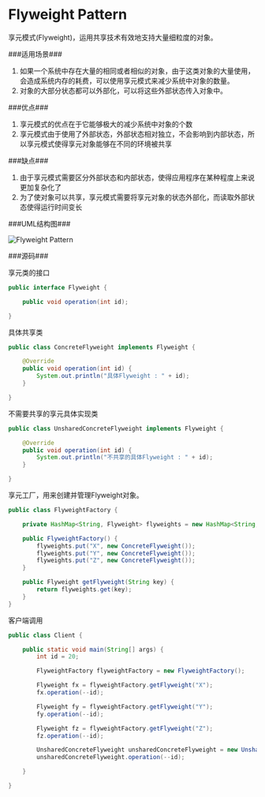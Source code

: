 Flyweight Pattern
=================

  享元模式(Flyweight)，运用共享技术有效地支持大量细粒度的对象。

###适用场景###

1. 如果一个系统中存在大量的相同或者相似的对象，由于这类对象的大量使用，会造成系统内存的耗费，可以使用享元模式来减少系统中对象的数量。
2. 对象的大部分状态都可以外部化，可以将这些外部状态传入对象中。

###优点###

1. 享元模式的优点在于它能够极大的减少系统中对象的个数
2. 享元模式由于使用了外部状态，外部状态相对独立，不会影响到内部状态，所以享元模式使得享元对象能够在不同的环境被共享

###缺点###

1. 由于享元模式需要区分外部状态和内部状态，使得应用程序在某种程度上来说更加复杂化了
2. 为了使对象可以共享，享元模式需要将享元对象的状态外部化，而读取外部状态使得运行时间变长

###UML结构图###

![Flyweight Pattern](http://ihongqiqu.com/imgs/post/FlyweightPattern.png)

###源码###

享元类的接口

```java
public interface Flyweight {

    public void operation(int id);

}
```

具体共享类

```java
public class ConcreteFlyweight implements Flyweight {

    @Override
    public void operation(int id) {
        System.out.println("具体Flyweight : " + id);
    }

}
```

不需要共享的享元具体实现类

```java
public class UnsharedConcreteFlyweight implements Flyweight {

    @Override
    public void operation(int id) {
        System.out.println("不共享的具体Flyweight : " + id);
    }

}
```

享元工厂，用来创建并管理Flyweight对象。

```java
public class FlyweightFactory {

    private HashMap<String, Flyweight> flyweights = new HashMap<String, Flyweight>();

    public FlyweightFactory() {
        flyweights.put("X", new ConcreteFlyweight());
        flyweights.put("Y", new ConcreteFlyweight());
        flyweights.put("Z", new ConcreteFlyweight());
    }

    public Flyweight getFlyweight(String key) {
        return flyweights.get(key);
    }
}
```

客户端调用

```java
public class Client {

    public static void main(String[] args) {
        int id = 20;

        FlyweightFactory flyweightFactory = new FlyweightFactory();

        Flyweight fx = flyweightFactory.getFlyweight("X");
        fx.operation(--id);

        Flyweight fy = flyweightFactory.getFlyweight("Y");
        fy.operation(--id);

        Flyweight fz = flyweightFactory.getFlyweight("Z");
        fz.operation(--id);

        UnsharedConcreteFlyweight unsharedConcreteFlyweight = new UnsharedConcreteFlyweight();
        unsharedConcreteFlyweight.operation(--id);

    }

}
```

